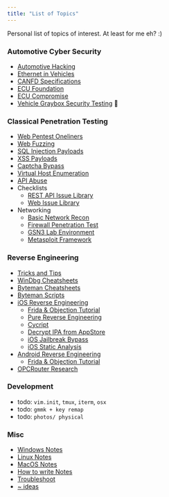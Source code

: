 ```yaml
---
title: "List of Topics"
---
```


Personal list of topics of interest. At least for me eh? :)

### Automotive Cyber Security

* [Automotive Hacking](/automotive-hacking)
* [Ethernet in Vehicles](/ethernet-specifications)
* [CANFD Specifications](/canfd-specifications)
* [ECU Foundation](/ecu-foundations)
* [ECU Compromise](/how-to-compromise-ecu)
* [Vehicle Graybox Security Testing](/vehicle-graybox-security-testing) 👏

### Classical Penetration Testing

* [Web Pentest Oneliners](/web-penetration-testing-oneliners)
* [Web Fuzzing](/web-fuzzing-technqiues)
* [SQL Injection Payloads](/sqli-payloads)
* [XSS Payloads](/xss-payloads)
* [Captcha Bypass](/captcha-bypass-tricks)
* [Virtual Host Enumeration](/vhost-enumeration)
* [API Abuse](/classical-api-abuse)
* Checklists
    * [REST API Issue Library](/api-penetration-test-checklist)
    * [Web Issue Library](/web-application-penetration-test-checklist)
* Networking
    * [Basic Network Recon](/network-recon)
    * [Firewall Penetration Test](/firewall-engagements)
    * [GSN3 Lab Environment](/network-lab)
    * [Metasploit Framework](/metasploit-framework)

### Reverse Engineering

* [Tricks and Tips](/reverse-engineering-tricks-and-tips)
* [WinDbg Cheatsheets](/windbg-cheatsheets)
* [Byteman Cheatsheets](/byteman)
* [Byteman Scripts](/byteman-scripts)
* [iOS Reverse Engineering](/ios-reverse-engineering)
    * [Frida & Objection Tutorial](/frida-objection-tutorial#ios-tutorial)
    * [Pure Reverse Engineering](/pure-reverse-engineering)
    * [Cycript](/cycript)
    * [Decrypt IPA from AppStore](/decrypt-ipa-from-appstore)
    * [iOS Jailbreak Bypass](/jailbreak-bypass)
    * [iOS Static Analysis](/ios-static-analysis)
* [Android Reverse Engineering](/android-reverse-engineering)
    * [Frida & Objection Tutorial](/frida-objection-tutorial#android-tutorial)
* [OPCRouter Research](/opcrouter-research)

### Development

* todo: `vim.init`, `tmux`, `iterm`, `osx`
* todo: `gmmk + key remap`
* todo: `photos/ physical`

### Misc

* [Windows Notes](/windows-notes)
* [Linux Notes](/linux-notes)
* [MacOS Notes](/macos-notes)
* [How to write Notes](/how-to-write-notes)
* [Troubleshoot](/troubleshoot)
* [~ ideas](/~-ideas)


